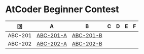 # AtCoder Beginner Contest

| 回 | A | B | C | D | E | F |
|:---:|:---:|:---:|:---:|:---:|:---:|:---:|
| ABC-201 | [ABC-201-A](ABC-201-A.py) | [ABC-201-B](ABC-201-B.py) |  |  |  |  |
| ABC-202 | [ABC-202-A](ABC-202-A.py) | [ABC-202-B](ABC-202-B.py) |  |  |  |  |
